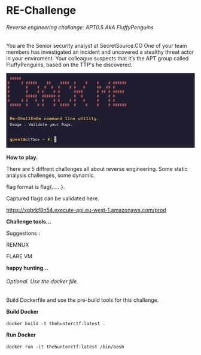 # RE-Challenge
 ###### Reverse engineering challange: APT0.5 AkA FluffyPenguins

You are the Senior security analyst at SecretSource.CO One of your team members has investigated an incident and uncovered a stealthy threat actor in your enviroment.
Your colleague suspects that it’s the APT group called FluffyPenguins, based on the TTP's he discovered.

![alt text](https://raw.githubusercontent.com/jemik/RE-Challange/main/ctfbox.jpg)


**How to play.**

There are 5 diffrent challenges all about reverse engineering. Some static analysis challenges, some dynamic. 

flag format is flag{......}.

Captured flags can be validated here.

https://xqbrkf8n54.execute-api.eu-west-1.amazonaws.com/prod

**Challenge tools...**

Suggestions : 

REMNUX

FLARE VM


**happy hunting...**




###### Optional. Use the docker file.

Build Dockerfile and use the pre-build tools for this challange. 

**Build Docker**

``` docker build -t thehunterctf:latest .  ```

**Run Docker**

``` docker run -it thehunterctf:latest /bin/bash  ```


